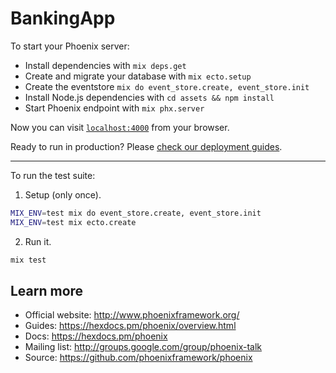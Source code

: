 # BankingApp

To start your Phoenix server:

  * Install dependencies with `mix deps.get`
  * Create and migrate your database with `mix ecto.setup`
  * Create the eventstore `mix do event_store.create, event_store.init`
  * Install Node.js dependencies with `cd assets && npm install`
  * Start Phoenix endpoint with `mix phx.server`

Now you can visit [`localhost:4000`](http://localhost:4000) from your browser.

Ready to run in production? Please [check our deployment guides](https://hexdocs.pm/phoenix/deployment.html).

---

To run the test suite:

1. Setup (only once).
```sh
MIX_ENV=test mix do event_store.create, event_store.init
MIX_ENV=test mix ecto.create
```

2. Run it.
```sh
mix test
```

## Learn more

  * Official website: http://www.phoenixframework.org/
  * Guides: https://hexdocs.pm/phoenix/overview.html
  * Docs: https://hexdocs.pm/phoenix
  * Mailing list: http://groups.google.com/group/phoenix-talk
  * Source: https://github.com/phoenixframework/phoenix
